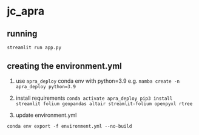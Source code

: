 # jc_apra

## running 
`streamlit run app.py`

## creating the environment.yml

1. use `apra_deploy` conda env with python=3.9
e.g. `mamba create -n apra_deploy python=3.9`

2. install requirements
`conda activate apra_deploy
pip3 install streamlit folium geopandas altair streamlit-folium openpyxl rtree`

3. update environment.yml

`conda env export -f environment.yml --no-build`
